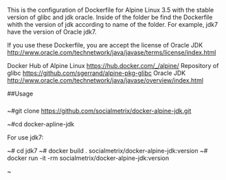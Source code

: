 This is the configuration of Dockerfile for  Alpine Linux 3.5 with the stable version of glibc and jdk oracle. Inside of the folder be find the  Dockerfile whith the version of jdk  according to name of the folder. For example, jdk7 have the version of Oracle jdk7. 


If you use these  Dockerfile, you are accept the license of Oracle JDK http://www.oracle.com/technetwork/java/javase/terms/license/index.html


Docker Hub of Alpine Linux https://hub.docker.com/_/alpine/
Repository of glibc https://github.com/sgerrand/alpine-pkg-glibc
Oracle JDK http://www.oracle.com/technetwork/java/javase/overview/index.html



##Usage 

###
~#git clone https://github.com/socialmetrix/docker-alpine-jdk.git

~#cd docker-apline-jdk

For use jdk7:

~# cd jdk7
~# docker build . socialmetrix/docker-alpine-jdk:version
~# docker run -it -rm socialmetrix/docker-alpine-jdk:version



~
